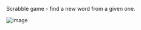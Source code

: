 Scrabble game - find a new word from a given one.

![image](https://github.com/sbrkaksu/WordScrabble/assets/127765582/b230b17c-da71-47d2-9958-de3abdd7d25c)

